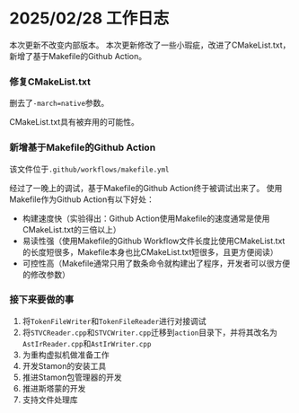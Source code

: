 # 2025/02/28 工作日志

本次更新不改变内部版本。
本次更新修改了一些小瑕疵，改进了CMakeList.txt，新增了基于Makefile的Github Action。

### 修复CMakeList.txt

删去了``-march=native``参数。

CMakeList.txt具有被弃用的可能性。

### 新增基于Makefile的Github Action

该文件位于``.github/workflows/makefile.yml``

经过了一晚上的调试，基于Makefile的Github Action终于被调试出来了。
使用Makefile作为Github Action有以下好处：

* 构建速度快（实验得出：Github Action使用Makefile的速度通常是使用CMakeList.txt的三倍以上）
* 易读性强（使用Makefile的Github Workflow文件长度比使用CMakeList.txt的长度短很多，Makefile本身也比CMakeList.txt短很多，且更方便阅读）
* 可控性高（Makefile通常只用了数条命令就构建出了程序，开发者可以很方便的修改参数）

### 接下来要做的事

1. 将``TokenFileWriter``和``TokenFileReader``进行对接调试
2. 将``STVCReader.cpp``和``STVCWriter.cpp``迁移到``action``目录下，并将其改名为``AstIrReader.cpp``和``AstIrWriter.cpp``
3. 为重构虚拟机做准备工作
4. 开发Stamon的安装工具
5. 推进Stamon包管理器的开发
6. 推进斯塔蒙的开发
7. 支持文件处理库